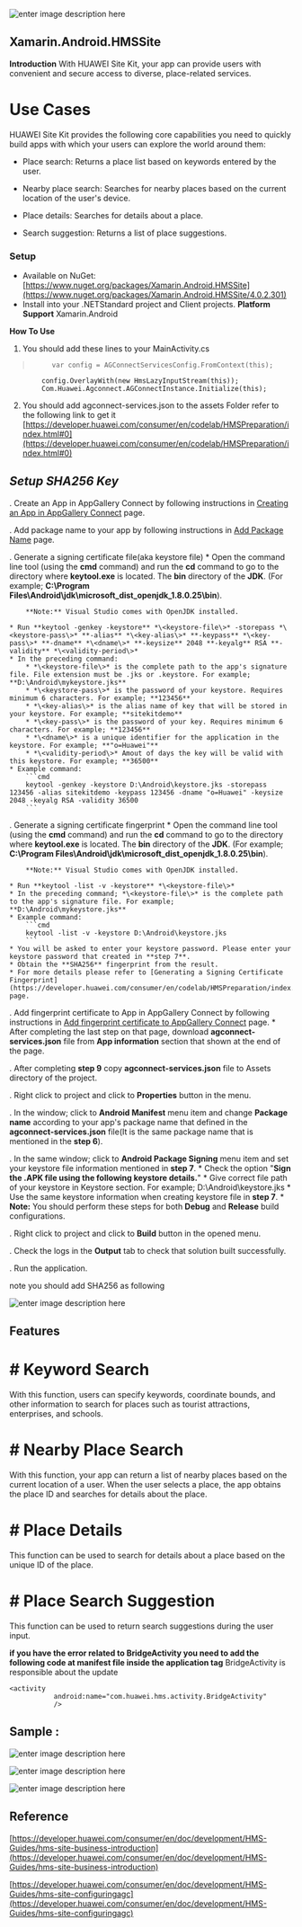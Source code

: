 ![enter image description here](https://raw.githubusercontent.com/omernaser/Huawei-MAP/master/huaweiicon.png)
## Xamarin.Android.HMSSite

**Introduction**
With HUAWEI Site Kit, your app can provide users with convenient and secure access to diverse, place-related services.

#  Use Cases

HUAWEI Site Kit provides the following core capabilities you need to quickly build apps with which your users can explore the world around them:

-   Place search: Returns a place list based on keywords entered by the user.
    
-   Nearby place search: Searches for nearby places based on the current location of the user's device.
    
-   Place details: Searches for details about a place.
    
-   Search suggestion: Returns a list of place suggestions.



### Setup

-   Available on NuGet:  [https://www.nuget.org/packages/Xamarin.Android.HMSSite](https://www.nuget.org/packages/Xamarin.Android.HMSSite/4.0.2.301)
-   Install into your .NETStandard project and Client projects.
**Platform Support**
Xamarin.Android


**How To Use**
1. You should add these lines to your MainActivity.cs

>          var config = AGConnectServicesConfig.FromContext(this);
            config.OverlayWith(new HmsLazyInputStream(this));
            Com.Huawei.Agconnect.AGConnectInstance.Initialize(this);

2. You should add agconnect-services.json to the assets Folder 
refer to the following link to get it [https://developer.huawei.com/consumer/en/codelab/HMSPreparation/index.html#0](https://developer.huawei.com/consumer/en/codelab/HMSPreparation/index.html#0)

## ***Setup SHA256 Key***

. Create an App in AppGallery Connect by following instructions in [Creating an App in AppGallery Connect](https://developer.huawei.com/consumer/en/codelab/HMSPreparation/index.html#0) page.

. Add package name to your app by following instructions in [Add Package Name](https://developer.huawei.com/consumer/en/codelab/HMSPreparation/index.html#1) page.

. Generate a signing certificate file(aka keystore file)
    * Open the command line tool (using the **cmd** command) and run the **cd** command to go to the directory where **keytool.exe** is located. The **bin** directory of the **JDK**. (For example; **C:\Program Files\Android\jdk\microsoft_dist_openjdk_1.8.0.25\bin**).

        **Note:** Visual Studio comes with OpenJDK installed.

    * Run **keytool -genkey -keystore** *\<keystore-file\>* -storepass *\<keystore-pass\>* **-alias** *\<key-alias\>* **-keypass** *\<key-pass\>* **-dname** *\<dname\>* **-keysize** 2048 **-keyalg** RSA **-validity** *\<validity-period\>*
    * In the preceding command:
        * *\<keystore-file\>* is the complete path to the app's signature file. File extension must be .jks or .keystore. For example; **D:\Android\mykeystore.jks**
        * *\<keystore-pass\>* is the password of your keystore. Requires minimum 6 characters. For example; **123456**
        * *\<key-alias\>* is the alias name of key that will be stored in your keystore. For example; **sitekitdemo**
        * *\<key-pass\>* is the password of your key. Requires minimum 6 characters. For example; **123456**
        * *\<dname\>* is a unique identifier for the application in the keystore. For example; **"o=Huawei"**
        * *\<validity-period\>* Amout of days the key will be valid with this keystore. For example; **36500**
    * Example command:
        ```cmd
        keytool -genkey -keystore D:\Android\keystore.jks -storepass 123456 -alias sitekitdemo -keypass 123456 -dname "o=Huawei" -keysize 2048 -keyalg RSA -validity 36500
        ```

. Generate a signing certificate fingerprint
    * Open the command line tool (using the **cmd** command) and run the **cd** command to go to the directory where **keytool.exe** is located. The **bin** directory of the **JDK**. (For example; **C:\Program Files\Android\jdk\microsoft_dist_openjdk_1.8.0.25\bin**).

        **Note:** Visual Studio comes with OpenJDK installed.

    * Run **keytool -list -v -keystore** *\<keystore-file\>*
    * In the preceding command; *\<keystore-file\>* is the complete path to the app's signature file. For example; **D:\Android\mykeystore.jks**
    * Example command:
        ```cmd
        keytool -list -v -keystore D:\Android\keystore.jks
        ```
    * You will be asked to enter your keystore password. Please enter your keystore password that created in **step 7**.
    * Obtain the **SHA256** fingerprint from the result.
    * For more details please refer to [Generating a Signing Certificate Fingerprint](https://developer.huawei.com/consumer/en/codelab/HMSPreparation/index.html#4) page.

. Add fingerprint certificate to App in AppGallery Connect by following instructions in [Add fingerprint certificate to AppGallery Connect](https://developer.huawei.com/consumer/en/codelab/HMSPreparation/index.html#5) page.
    * After completing the last step on that page, download **agconnect-services.json** file from **App information** section that shown at the end of the page.

. After completing **step 9** copy **agconnect-services.json** file to Assets directory of the project.

. Right click to project and click to **Properties** button in the menu.

. In the window; click to **Android Manifest** menu item and change **Package name** according to your app's package name that defined in the **agconnect-services.json** file(It is the same package name that is mentioned in the **step 6**).

. In the same window; click to **Android Package Signing** menu item and set your keystore file information mentioned in **step 7**.
    * Check the option "**Sign the .APK file using the following keystore details.**"
    * Give correct file path of your keystore in Keystore section. For example; D:\Android\keystore.jks
    * Use the same keystore information when creating keystore file in **step 7**.
    * **Note:** You should perform these steps for both **Debug** and **Release** build configurations.

. Right click to project and click to **Build** button in the opened menu.

. Check the logs in the **Output** tab to check that solution built successfully.

. Run the application.

note you should add SHA256 as following

![enter image description here](https://raw.githubusercontent.com/omernaser/Huawei-Site/master/Capture.PNG)
## Features

# # Keyword Search
With this function, users can specify keywords, coordinate bounds, and other information to search for places such as tourist attractions, enterprises, and schools.

# # Nearby Place Search
With this function, your app can return a list of nearby places based on the current location of a user. When the user selects a place, the app obtains the place ID and searches for details about the place.

# # Place Details
This function can be used to search for details about a place based on the unique ID of the place.

# # Place Search Suggestion
This function can be used to return search suggestions during the user input.

**if you have the  error related to BridgeActivity you need to add the following code at manifest file inside the application tag**
BridgeActivity is responsible about the update 

   

    <activity
               android:name="com.huawei.hms.activity.BridgeActivity"
               />



## Sample :

![enter image description here](https://raw.githubusercontent.com/omernaser/Huawei-Site/master/Screenshot_20200521_131634_com.companyname.hms_map_demo.jpg)


![enter image description here](https://raw.githubusercontent.com/omernaser/Huawei-Site/master/Screenshot_20200521_131656_com.companyname.hms_map_demo.jpg)


![enter image description here](https://raw.githubusercontent.com/omernaser/Huawei-Site/master/Screenshot_20200521_131719_com.companyname.hms_map_demo.jpg)

## Reference
[https://developer.huawei.com/consumer/en/doc/development/HMS-Guides/hms-site-business-introduction](https://developer.huawei.com/consumer/en/doc/development/HMS-Guides/hms-site-business-introduction)

[https://developer.huawei.com/consumer/en/doc/development/HMS-Guides/hms-site-configuringagc](https://developer.huawei.com/consumer/en/doc/development/HMS-Guides/hms-site-configuringagc)
